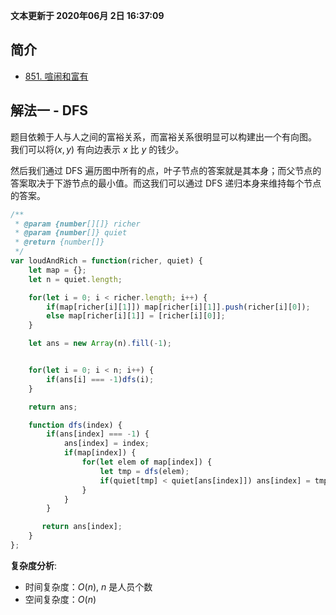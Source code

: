 **文本更新于 2020年06月 2日 16:37:09**
## 简介
- [851. 喧闹和富有](https://leetcode-cn.com/problems/loud-and-rich/)

## 解法一 - DFS
题目依赖于人与人之间的富裕关系，而富裕关系很明显可以构建出一个有向图。
我们可以将$(x, y)$ 有向边表示 $x$ 比 $y$ 的钱少。

然后我们通过 DFS 遍历图中所有的点，叶子节点的答案就是其本身；而父节点的答案取决于下游节点的最小值。而这我们可以通过 DFS 递归本身来维持每个节点的答案。

```javascript
/**
 * @param {number[][]} richer
 * @param {number[]} quiet
 * @return {number[]}
 */
var loudAndRich = function(richer, quiet) {
    let map = {};
    let n = quiet.length;

    for(let i = 0; i < richer.length; i++) {
        if(map[richer[i][1]]) map[richer[i][1]].push(richer[i][0]);
        else map[richer[i][1]] = [richer[i][0]];
    }

    let ans = new Array(n).fill(-1);


    for(let i = 0; i < n; i++) {
        if(ans[i] === -1)dfs(i);
    }

    return ans;

    function dfs(index) {
        if(ans[index] === -1) {
            ans[index] = index;
            if(map[index]) {
                for(let elem of map[index]) {  
                    let tmp = dfs(elem);
                    if(quiet[tmp] < quiet[ans[index]]) ans[index] = tmp;
                }
            }
        }

       return ans[index];
    }
};
```
**复杂度分析**:
- 时间复杂度：$O(n)$, $n$ 是人员个数
- 空间复杂度：$O(n)$